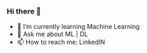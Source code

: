 ### Hi there 👋

- 🌱 I’m currently learning Machine Learning
- 💬 Ask me about ML | DL 
- 📫 How to reach me: LinkedIN
